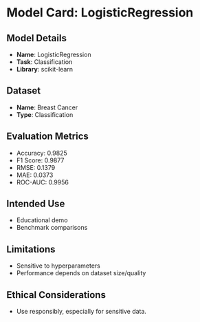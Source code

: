 # Model Card: LogisticRegression

## Model Details
- **Name**: LogisticRegression
- **Task**: Classification
- **Library**: scikit-learn

## Dataset
- **Name**: Breast Cancer
- **Type**: Classification

## Evaluation Metrics
- Accuracy: 0.9825
- F1 Score: 0.9877
- RMSE: 0.1379
- MAE: 0.0373
- ROC-AUC: 0.9956

## Intended Use
- Educational demo
- Benchmark comparisons

## Limitations
- Sensitive to hyperparameters
- Performance depends on dataset size/quality

## Ethical Considerations
- Use responsibly, especially for sensitive data.
